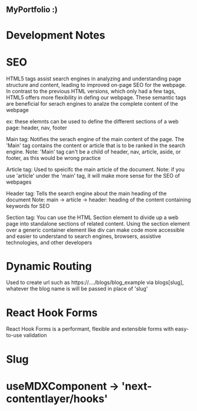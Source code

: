 ## MyPortfolio :)


# Development Notes

# SEO
HTML5 tags assist search engines in analyzing and understanding page structure and content, leading to improved on-page SEO for the webpage.
In contrast to the previous HTML versions, which only had a few tags, HTML5 offers more flexibility in defing our webpage.
These semantic tags are beneficial for serach engines to analze the complete content of the webpage

ex: these elemnts can be used to define the different sections of a web page: header, nav, footer 

Main tag: 
Notifies the serach engine of the main content of the page. The 'Main' tag contains the content or
article that is to be ranked in the search engine.
Note: 'Main' tag can't be a child of header, nav, article, aside, or footer, as this would be wrong practice

Article tag:
Used to speicifc the main article of the document.
Note: if you use 'article' under the 'main' tag, it will make more sense for the SEO of webpages

Header tag:
Tells the search engine about the main heading of the document
Note: main -> article -> header: heading of the content containing keywords for SEO

Section tag:
You can use the HTML Section element to divide up a web page into standalone sections of related content.
Using the section element over a generic container element like div can make code more accessible and easier to understand to
search engines, browsers, assistive technologies, and other developers

# Dynamic Routing
Used to create url such as https://..../blogs/blog_example
via blogs\[slug], whatever the blog name is will be passed in place of 'slug'

# React Hook Forms
React Hook Forms is a performant, flexible and extensible forms with easy-to-use validation


# Slug

# useMDXComponent -> 'next-contentlayer/hooks'

